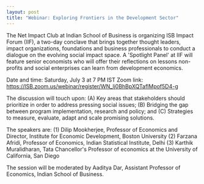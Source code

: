 ```yaml
---
layout: post
title: "Webinar: Exploring Frontiers in the Development Sector"
---
```


The Net Impact Club at Indian School of Business is organizing ISB Impact Forum (IIF), a two-day conclave that brings together thought leaders, impact organizations, foundations and business professionals to conduct a dialogue on the evolving social impact space. A 'Spotlight Panel' at IIF will feature senior economists who will offer their reflections on lessons non-profits and social enterprises can learn from development economics. 

Date and time: Saturday, July 3 at 7 PM IST
Zoom link: https://ISB.zoom.us/webinar/register/WN_lj0BhBpXQTaflMpof5D4-g

The discussion will touch upon:
(A) Key areas that stakeholders should prioritize in order to address pressing social issues;
(B) Bridging the gap between program implementation, research and policy; and
(C) Strategies to measure, evaluate, adapt and scale promising solutions.

The speakers are:
(1) Dilip Mookherjee, Professor of Economics and Director, Institute for Economic Development, Boston University
(2) Farzana Afridi, Professor of Economics, Indian Statistical Institute, Delhi
(3) Karthik Muralidharan, Tata Chancellor's Professor of economics at the University of California, San Diego

The session will be moderated by Aaditya Dar, Assistant Professor of Economics, Indian School of Business.
